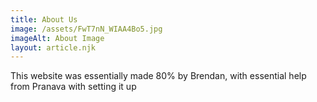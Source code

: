 ```yaml
---
title: About Us
image: /assets/FwT7nN_WIAA4Bo5.jpg
imageAlt: About Image
layout: article.njk
---
```

This website was essentially made 80% by Brendan, with essential help from Pranava with setting it up